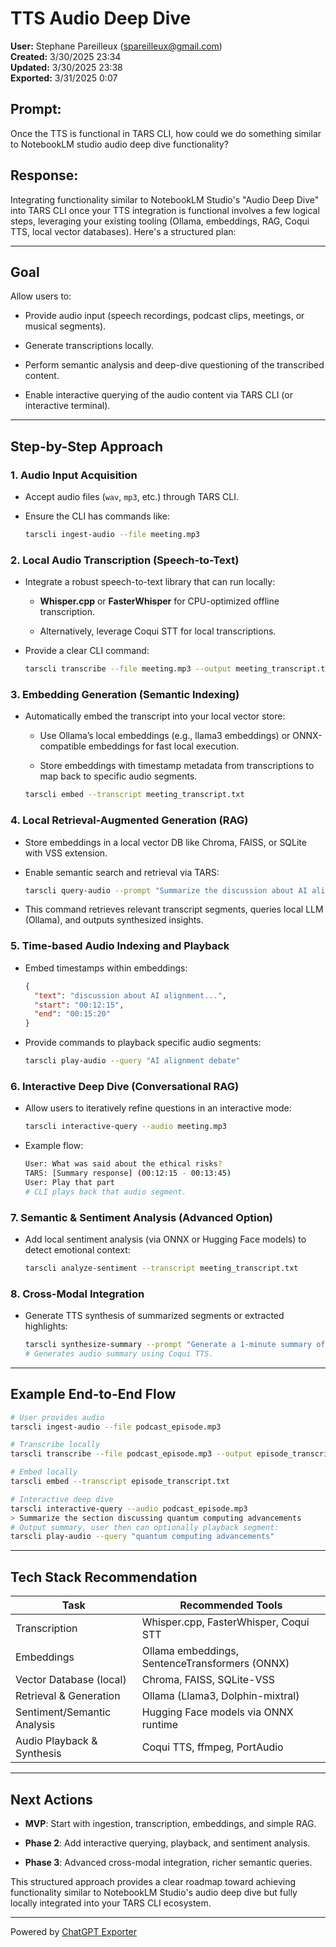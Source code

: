 # TTS Audio Deep Dive

**User:** Stephane Pareilleux (spareilleux@gmail.com)  
**Created:** 3/30/2025 23:34  
**Updated:** 3/30/2025 23:38  
**Exported:** 3/31/2025 0:07  

## Prompt:
Once the TTS is functional in TARS CLI, how could we do something similar to NotebookLM studio audio deep dive functionality?

## Response:
Integrating functionality similar to NotebookLM Studio's "Audio Deep Dive" into TARS CLI once your TTS integration is functional involves a few logical steps, leveraging your existing tooling (Ollama, embeddings, RAG, Coqui TTS, local vector databases). Here's a structured plan:

* * *

Goal
----

Allow users to:

*   Provide audio input (speech recordings, podcast clips, meetings, or musical segments).
    
*   Generate transcriptions locally.
    
*   Perform semantic analysis and deep-dive questioning of the transcribed content.
    
*   Enable interactive querying of the audio content via TARS CLI (or interactive terminal).
    

* * *

Step-by-Step Approach
---------------------

### 1\. Audio Input Acquisition

*   Accept audio files (`wav`, `mp3`, etc.) through TARS CLI.
    
*   Ensure the CLI has commands like:
    
    ```bash
    tarscli ingest-audio --file meeting.mp3
    ```
    

### 2\. Local Audio Transcription (Speech-to-Text)

*   Integrate a robust speech-to-text library that can run locally:
    
    *   **Whisper.cpp** or **FasterWhisper** for CPU-optimized offline transcription.
        
    *   Alternatively, leverage Coqui STT for local transcriptions.
        
*   Provide a clear CLI command:
    
    ```bash
    tarscli transcribe --file meeting.mp3 --output meeting_transcript.txt
    ```
    

### 3\. Embedding Generation (Semantic Indexing)

*   Automatically embed the transcript into your local vector store:
    
    *   Use Ollama’s local embeddings (e.g., llama3 embeddings) or ONNX-compatible embeddings for fast local execution.
        
    *   Store embeddings with timestamp metadata from transcriptions to map back to specific audio segments.
        
    
    ```bash
    tarscli embed --transcript meeting_transcript.txt
    ```
    

### 4\. Local Retrieval-Augmented Generation (RAG)

*   Store embeddings in a local vector DB like Chroma, FAISS, or SQLite with VSS extension.
    
*   Enable semantic search and retrieval via TARS:
    
    ```bash
    tarscli query-audio --prompt "Summarize the discussion about AI alignment."
    ```
    
*   This command retrieves relevant transcript segments, queries local LLM (Ollama), and outputs synthesized insights.
    

### 5\. Time-based Audio Indexing and Playback

*   Embed timestamps within embeddings:
    
    ```json
    {
      "text": "discussion about AI alignment...",
      "start": "00:12:15",
      "end": "00:15:20"
    }
    ```
    
*   Provide commands to playback specific audio segments:
    
    ```bash
    tarscli play-audio --query "AI alignment debate"
    ```
    

### 6\. Interactive Deep Dive (Conversational RAG)

*   Allow users to iteratively refine questions in an interactive mode:
    
    ```bash
    tarscli interactive-query --audio meeting.mp3
    ```
    
*   Example flow:
    
    ```bash
    User: What was said about the ethical risks?
    TARS: [Summary response] (00:12:15 - 00:13:45)
    User: Play that part
    # CLI plays back that audio segment.
    ```
    

### 7\. Semantic & Sentiment Analysis (Advanced Option)

*   Add local sentiment analysis (via ONNX or Hugging Face models) to detect emotional context:
    
    ```bash
    tarscli analyze-sentiment --transcript meeting_transcript.txt
    ```
    

### 8\. Cross-Modal Integration

*   Generate TTS synthesis of summarized segments or extracted highlights:
    
    ```bash
    tarscli synthesize-summary --prompt "Generate a 1-minute summary of the entire meeting."
    # Generates audio summary using Coqui TTS.
    ```
    

* * *

Example End-to-End Flow
-----------------------

```bash
# User provides audio
tarscli ingest-audio --file podcast_episode.mp3

# Transcribe locally
tarscli transcribe --file podcast_episode.mp3 --output episode_transcript.txt

# Embed locally
tarscli embed --transcript episode_transcript.txt

# Interactive deep dive
tarscli interactive-query --audio podcast_episode.mp3
> Summarize the section discussing quantum computing advancements
# Output summary, user then can optionally playback segment:
tarscli play-audio --query "quantum computing advancements"
```

* * *

Tech Stack Recommendation
-------------------------

| Task | Recommended Tools |
| --- | --- |
| Transcription | Whisper.cpp, FasterWhisper, Coqui STT |
| Embeddings | Ollama embeddings, SentenceTransformers (ONNX) |
| Vector Database (local) | Chroma, FAISS, SQLite-VSS |
| Retrieval & Generation | Ollama (Llama3, Dolphin-mixtral) |
| Sentiment/Semantic Analysis | Hugging Face models via ONNX runtime |
| Audio Playback & Synthesis | Coqui TTS, ffmpeg, PortAudio |

* * *

Next Actions
------------

*   **MVP**: Start with ingestion, transcription, embeddings, and simple RAG.
    
*   **Phase 2**: Add interactive querying, playback, and sentiment analysis.
    
*   **Phase 3**: Advanced cross-modal integration, richer semantic queries.
    

This structured approach provides a clear roadmap toward achieving functionality similar to NotebookLM Studio's audio deep dive but fully locally integrated into your TARS CLI ecosystem.



---
Powered by [ChatGPT Exporter](https://www.chatgptexporter.com)